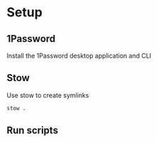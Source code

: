 # Setup

## 1Password

Install the 1Password desktop application and CLI

## Stow

Use stow to create symlinks

``` bash
stow .
```

## Run scripts
